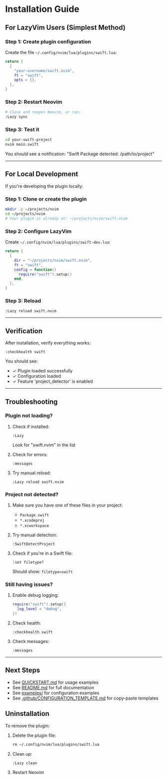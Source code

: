# Installation Guide

## For LazyVim Users (Simplest Method)

### Step 1: Create plugin configuration

Create the file `~/.config/nvim/lua/plugins/swift.lua`:

```lua
return {
  {
    "your-username/swift.nvim",
    ft = "swift",
    opts = {},
  },
}
```

### Step 2: Restart Neovim

```bash
# Close and reopen Neovim, or run:
:Lazy sync
```

### Step 3: Test it

```bash
cd your-swift-project
nvim main.swift
```

You should see a notification: "Swift Package detected: /path/to/project"

---

## For Local Development

If you're developing the plugin locally:

### Step 1: Clone or create the plugin

```bash
mkdir -p ~/projects/nvim
cd ~/projects/nvim
# Your plugin is already at: ~/projects/nvim/swift.nvim
```

### Step 2: Configure LazyVim

Create `~/.config/nvim/lua/plugins/swift-dev.lua`:

```lua
return {
  {
    dir = "~/projects/nvim/swift.nvim",
    ft = "swift",
    config = function()
      require("swift").setup()
    end,
  },
}
```

### Step 3: Reload

```vim
:Lazy reload swift.nvim
```

---

## Verification

After installation, verify everything works:

```vim
:checkhealth swift
```

You should see:
- ✓ Plugin loaded successfully
- ✓ Configuration loaded
- ✓ Feature 'project_detector' is enabled

---

## Troubleshooting

### Plugin not loading?

1. Check if installed:
   ```vim
   :Lazy
   ```
   Look for "swift.nvim" in the list

2. Check for errors:
   ```vim
   :messages
   ```

3. Try manual reload:
   ```vim
   :Lazy reload swift.nvim
   ```

### Project not detected?

1. Make sure you have one of these files in your project:
   - `Package.swift`
   - `*.xcodeproj`
   - `*.xcworkspace`

2. Try manual detection:
   ```vim
   :SwiftDetectProject
   ```

3. Check if you're in a Swift file:
   ```vim
   :set filetype?
   ```
   Should show: `filetype=swift`

### Still having issues?

1. Enable debug logging:
   ```lua
   require("swift").setup({
     log_level = "debug",
   })
   ```

2. Check health:
   ```vim
   :checkhealth swift
   ```

3. Check messages:
   ```vim
   :messages
   ```

---

## Next Steps

- See [QUICKSTART.md](./QUICKSTART.md) for usage examples
- See [README.md](./README.md) for full documentation
- See [examples/](./examples/) for configuration examples
- See [.github/CONFIGURATION_TEMPLATE.md](./.github/CONFIGURATION_TEMPLATE.md) for copy-paste templates

## Uninstallation

To remove the plugin:

1. Delete the plugin file:
   ```bash
   rm ~/.config/nvim/lua/plugins/swift.lua
   ```

2. Clean up:
   ```vim
   :Lazy clean
   ```

3. Restart Neovim
